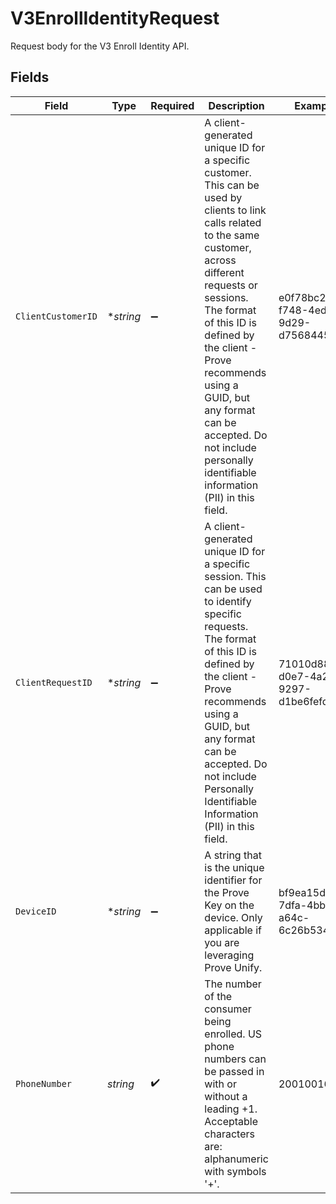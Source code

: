 # V3EnrollIdentityRequest

Request body for the V3 Enroll Identity API.


## Fields

| Field                                                                                                                                                                                                                                                                                                                                                         | Type                                                                                                                                                                                                                                                                                                                                                          | Required                                                                                                                                                                                                                                                                                                                                                      | Description                                                                                                                                                                                                                                                                                                                                                   | Example                                                                                                                                                                                                                                                                                                                                                       |
| ------------------------------------------------------------------------------------------------------------------------------------------------------------------------------------------------------------------------------------------------------------------------------------------------------------------------------------------------------------- | ------------------------------------------------------------------------------------------------------------------------------------------------------------------------------------------------------------------------------------------------------------------------------------------------------------------------------------------------------------- | ------------------------------------------------------------------------------------------------------------------------------------------------------------------------------------------------------------------------------------------------------------------------------------------------------------------------------------------------------------- | ------------------------------------------------------------------------------------------------------------------------------------------------------------------------------------------------------------------------------------------------------------------------------------------------------------------------------------------------------------- | ------------------------------------------------------------------------------------------------------------------------------------------------------------------------------------------------------------------------------------------------------------------------------------------------------------------------------------------------------------- |
| `ClientCustomerID`                                                                                                                                                                                                                                                                                                                                            | **string*                                                                                                                                                                                                                                                                                                                                                     | :heavy_minus_sign:                                                                                                                                                                                                                                                                                                                                            | A client-generated unique ID for a specific customer. This can be used by clients to link calls related to the same customer, across different requests or sessions.  The format of this ID is defined by the client - Prove recommends using a GUID, but any format can be accepted. Do not include personally identifiable information (PII) in this field. | e0f78bc2-f748-4eda-9d29-d756844507fc                                                                                                                                                                                                                                                                                                                          |
| `ClientRequestID`                                                                                                                                                                                                                                                                                                                                             | **string*                                                                                                                                                                                                                                                                                                                                                     | :heavy_minus_sign:                                                                                                                                                                                                                                                                                                                                            | A client-generated unique ID for a specific session. This can be used to identify specific requests. The format of this ID is defined by the client - Prove recommends using a GUID, but any format can be accepted. Do not include Personally Identifiable Information (PII) in this field.                                                                  | 71010d88-d0e7-4a24-9297-d1be6fefde81                                                                                                                                                                                                                                                                                                                          |
| `DeviceID`                                                                                                                                                                                                                                                                                                                                                    | **string*                                                                                                                                                                                                                                                                                                                                                     | :heavy_minus_sign:                                                                                                                                                                                                                                                                                                                                            | A string that is the unique identifier for the Prove Key on the device. Only applicable if you are leveraging Prove Unify.                                                                                                                                                                                                                                    | bf9ea15d-7dfa-4bb4-a64c-6c26b53472fc                                                                                                                                                                                                                                                                                                                          |
| `PhoneNumber`                                                                                                                                                                                                                                                                                                                                                 | *string*                                                                                                                                                                                                                                                                                                                                                      | :heavy_check_mark:                                                                                                                                                                                                                                                                                                                                            | The number of the consumer being enrolled. US phone numbers can be passed in with or without a leading +1. Acceptable characters are: alphanumeric with symbols '+'.                                                                                                                                                                                          | 2001001695                                                                                                                                                                                                                                                                                                                                                    |